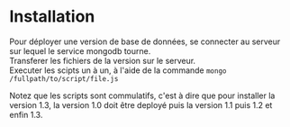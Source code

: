# Installation

Pour déployer une version de base de données, se connecter au serveur sur lequel le service mongodb tourne.  
Transferer les fichiers de la version sur le serveur.  
Executer les scipts un à un, à l'aide de la commande `mongo /fullpath/to/script/file.js`

Notez que les scripts sont commulatifs, c'est à dire que pour installer la version 1.3, la version 1.0 doit être deployé puis la version 1.1 puis 1.2 et enfin 1.3.